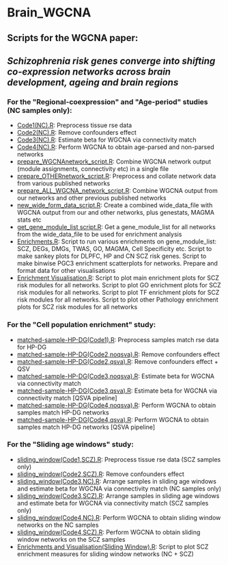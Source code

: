 # Brain_WGCNA
## Scripts for the WGCNA paper: 
## *Schizophrenia risk genes converge into shifting co-expression networks across brain development, ageing and brain regions*

### For the "Regional-coexpression" and "Age-period" studies (NC samples only): 
* [Code1(NC).R](Code1(NC).R): Preprocess tissue rse data
* [Code2(NC).R](Code2(NC).R): Remove confounders effect
* [Code3(NC).R](Code3(NC).R): Estimate beta for WGCNA via connectivity match
* [Code4(NC).R](Code4(NC).R): Perform WGCNA to obtain age-parsed and non-parsed networks 
* [prepare_WGCNAnetwork_script.R](combine/prepare_WGCNAnetwork_script.R): Combine WGCNA network output (module assignments, connectivity etc) in a single file
* [prepare_OTHERnetwork_script.R](combine/prepare_OTHERnetwork_script.R): Preprocess and collate network data from various published networks
* [prepare_ALL_WGCNA_network_script.R](combine/prepare_ALL_WGCNA_network_script.R): Combine WGCNA output from our networks and other previous published networks
* [new_wide_form_data_script.R](combine/new_wide_form_data_script.R): Create a combined wide_data_file with WGCNA output from our and other networks, plus genestats, MAGMA stats etc
* [get_gene_module_list script.R](combine/get_gene_module_list%20script.R): Get a gene_module_list for all networks from the wide_data_file to be used for enrichment analysis
* [Enrichments.R](enrich_and_plot/Enrichments.R): Script to run various enrichments on gene_module_list: SCZ, DEGs, DMGs, TWAS, GO, MAGMA, Cell Specificity etc. Script to make sankey plots for DLPFC, HP and CN SCZ risk genes. Script to make binwise PGC3 enrichment scatterplots for networks. Prepare and format data for other visualisations
* [Enrichment Visualisation.R](enrich_and_plot/Enrichment%20Visualisation.R): Script to plot main enrichment plots for SCZ risk modules for all networks. Script to plot GO enrichment plots for SCZ risk modules for all networks. Script to plot TF enrichment plots for SCZ risk modules for all networks. Script to plot other Pathology enrichment plots for SCZ risk modules for all networks

### For the "Cell population enrichment" study:
* [matched-sample-HP-DG(Code1).R](cell_population_enrichment/matched-sample-HP-DG(Code1).R): Preprocess samples match rse data for HP-DG
* [matched-sample-HP-DG(Code2,noqsva).R](cell_population_enrichment/matched-sample-HP-DG(Code2%2Cnoqsva).R): Remove confounders effect
* [matched-sample-HP-DG(Code2,qsva).R](cell_population_enrichment/matched-sample-HP-DG(Code2%2Cqsva).R):  Remove confounders effect + QSV
* [matched-sample-HP-DG(Code3,noqsva).R](cell_population_enrichment/matched-sample-HP-DG(Code3%2Cnoqsva).R): Estimate beta for WGCNA via connectivity match 
* [matched-sample-HP-DG(Code3,qsva).R](cell_population_enrichment/matched-sample-HP-DG(Code3%2Cqsva).R): Estimate beta for WGCNA via connectivity match [QSVA pipeline]
* [matched-sample-HP-DG(Code4,noqsva).R](cell_population_enrichment/matched-sample-HP-DG(Code4%2Cnoqsva).R): Perform WGCNA to obtain samples match HP-DG networks
* [matched-sample-HP-DG(Code4,qsva).R](cell_population_enrichment/matched-sample-HP-DG(Code4%2Cqsva).R): Perform WGCNA to obtain samples match HP-DG networks [QSVA pipeline]

### For the "Sliding age windows" study:
* [sliding_window(Code1,SCZ).R](sliding_windows/sliding_window(Code1%2CSCZ).R): Preprocess tissue rse data (SCZ samples only)
* [sliding_window(Code2,SCZ).R](sliding_windows/sliding_window(Code2%2CSCZ).R): Remove confounders effect
* [sliding_window(Code3,NC).R](sliding_windows/sliding_window(Code3%2CNC).R): Arrange samples in sliding age windows and estimate beta for WGCNA via connectivity match (NC samples only)
* [sliding_window(Code3,SCZ).R](sliding_windows/sliding_window(Code3%2CSCZ).R): Arrange samples in sliding age windows and estimate beta for WGCNA via connectivity match (SCZ samples only)
* [sliding_window(Code4,NC).R](sliding_windows/sliding_window(Code4%2CNC).R): Perform WGCNA to obtain sliding window networks on the NC samples
* [sliding_window(Code4,SCZ).R](sliding_windows/sliding_window(Code4%2CSCZ).R): Perform WGCNA to obtain sliding window networks on the SCZ samples
* [Enrichments and Visualisation(Sliding Window).R](sliding_windows/enrich_and_plot/Enrichments%20and%20Visualisation(Sliding%20Window).R): Script to plot SCZ enrichment measures for sliding window networks (NC + SCZ)
